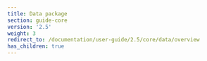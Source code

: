 ```yaml
---
title: Data package
section: guide-core
version: '2.5'
weight: 3
redirect_to: /documentation/user-guide/2.5/core/data/overview
has_children: true
---
```

